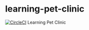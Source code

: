 # learning-pet-clinic
[![CircleCI](https://circleci.com/gh/MariaDonenko/learning-pet-clinic.svg?style=svg)](https://circleci.com/gh/MariaDonenko/learning-pet-clinic)
Learning Pet Clinic
